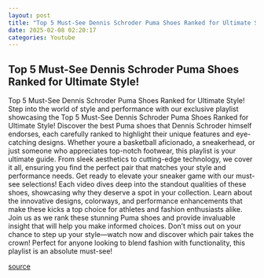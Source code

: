 ```yaml
---
layout: post
title: "Top 5 Must-See Dennis Schroder Puma Shoes Ranked for Ultimate Style!"
date: 2025-02-08 02:20:17
categories: Youtube
---
```


## Top 5 Must-See Dennis Schroder Puma Shoes Ranked for Ultimate Style!

Top 5 Must-See Dennis Schroder Puma Shoes Ranked for Ultimate Style!
Step into the world of style and performance with our exclusive playlist showcasing the Top 5 Must-See Dennis Schroder Puma Shoes Ranked for Ultimate Style! Discover the best Puma shoes that Dennis Schroder himself endorses, each carefully ranked to highlight their unique features and eye-catching designs. 
Whether youre a basketball aficionado, a sneakerhead, or just someone who appreciates top-notch footwear, this playlist is your ultimate guide. From sleek aesthetics to cutting-edge technology, we cover it all, ensuring you find the perfect pair that matches your style and performance needs. 
Get ready to elevate your sneaker game with our must-see selections! Each video dives deep into the standout qualities of these shoes, showcasing why they deserve a spot in your collection. Learn about the innovative designs, colorways, and performance enhancements that make these kicks a top choice for athletes and fashion enthusiasts alike. 
Join us as we rank these stunning Puma shoes and provide invaluable insight that will help you make informed choices. Don’t miss out on your chance to step up your style—watch now and discover which pair takes the crown! Perfect for anyone looking to blend fashion with functionality, this playlist is an absolute must-see!

[source](https://www.youtube.com/playlist?list=PLRzD5R_wu8BZVEQsyTa6kJbYbJ-VM-jS9)
